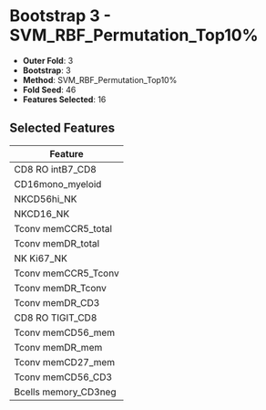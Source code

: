 # Bootstrap 3 - SVM_RBF_Permutation_Top10%

- **Outer Fold**: 3
- **Bootstrap**: 3
- **Method**: SVM_RBF_Permutation_Top10%
- **Fold Seed**: 46
- **Features Selected**: 16

## Selected Features

| Feature |
|---------|
| CD8 RO intB7_CD8 |
| CD16mono_myeloid |
| NKCD56hi_NK |
| NKCD16_NK |
| Tconv memCCR5_total |
| Tconv memDR_total |
| NK Ki67_NK |
| Tconv memCCR5_Tconv |
| Tconv memDR_Tconv |
| Tconv memDR_CD3 |
| CD8 RO TIGIT_CD8 |
| Tconv memCD56_mem |
| Tconv memDR_mem |
| Tconv memCD27_mem |
| Tconv memCD56_CD3 |
| Bcells memory_CD3neg |
